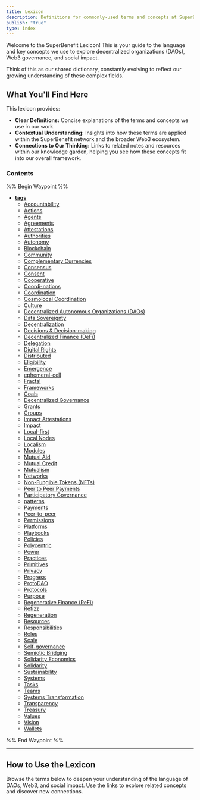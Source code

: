 ```yaml
---
title: Lexicon
description: Definitions for commonly-used terms and concepts at SuperBenefit
publish: "true"
type: index
---
```


Welcome to the SuperBenefit Lexicon! This is your guide to the language and key concepts we use to explore decentralized organizations (DAOs), Web3 governance, and social impact.

Think of this as our shared dictionary, constantly evolving to reflect our growing understanding of these complex fields.

## What You'll Find Here

This lexicon provides:

*   **Clear Definitions:** Concise explanations of the terms and concepts we use in our work.
*   **Contextual Understanding:** Insights into how these terms are applied within the SuperBenefit network and the broader Web3 ecosystem.
*   **Connections to Our Thinking:** Links to related notes and resources within our knowledge garden, helping you see how these concepts fit into our overall framework.

### Contents

%% Begin Waypoint %%
- **[tags](index.md#)**
  - [Accountability](tags/accountability.md#)
  - [Actions](tags/actions.md#)
  - [Agents](tags/agents.md#)
  - [Agreements](tags/agreements.md#)
  - [Attestations](tags/attestations.md#)
  - [Authorities](tags/authorities.md#)
  - [Autonomy](tags/autonomy.md#)
  - [Blockchain](tags/blockchain.md#)
  - [Community](tags/community.md#)
  - [Complementary Currencies](complementary-currencies.md#)
  - [Consensus](tags/consensus.md#)
  - [Consent](tags/consent.md#)
  - [Cooperative](cooperatives.md#)
  - [Coordi-nations](coordi-nations.md#)
  - [Coordination](tags/coordination.md#)
  - [Cosmolocal Coordination](tags/cosmolocalism.md#)
  - [Culture](tags/culture.md#)
  - [Decentralized Autonomous Organizations (DAOs)](tags/daos.md#)
  - [Data Sovereignty](tags/data-sovereignty.md#)
  - [Decentralization](tags/decentralization.md#)
  - [Decisions & Decision-making](tags/decisions.md#)
  - [Decentralized Finance (DeFi)](tags/defi.md#)
  - [Delegation](tags/delegation.md#)
  - [Digital Rights](digital-rights.md#)
  - [Distributed](distributed.md#)
  - [Eligibility](tags/eligibility.md#)
  - [Emergence](emergence.md#)
  - [ephemeral-cell](tags/ephemeral-cell.md#)
  - [Fractal](fractal.md#)
  - [Frameworks](tags/frameworks.md#)
  - [Goals](tags/goals.md#)
  - [Decentralized Governance](tags/governance.md#)
  - [Grants](tags/grants.md#)
  - [Groups](tags/groups.md#)
  - [Impact Attestations](tags/impact-attestations.md#)
  - [Impact](tags/impact.md#)
  - [Local-first](local-first.md#)
  - [Local Nodes](local-nodes.md#)
  - [Localism](tags/localism.md#)
  - [Modules](tags/modules.md#)
  - [Mutual Aid](mutual-aid.md#)
  - [Mutual Credit](mutual-credit.md#)
  - [Mutualism](mutualism.md#)
  - [Networks](tags/networks.md#)
  - [Non-Fungible Tokens (NFTs)](tags/nfts.md#)
  - [Peer to Peer Payments](tags/p2p-payments.md#)
  - [Participatory Governance](tags/participatory-governance.md#)
  - [patterns](tags/patterns.md#)
  - [Payments](tags/payments.md#)
  - [Peer-to-peer](peer-to-peer.md#)
  - [Permissions](tags/permissions.md#)
  - [Platforms](tags/platforms.md#)
  - [Playbooks](tags/playbooks.md#)
  - [Policies](tags/policies.md#)
  - [Polycentric](polycentric.md#)
  - [Power](tags/power.md#)
  - [Practices](tags/practices.md#)
  - [Primitives](tags/primitives.md#)
  - [Privacy](tags/privacy.md#)
  - [Progress](tags/progress.md#)
  - [ProtoDAO](proto-dao.md#)
  - [Protocols](tags/protocols.md#)
  - [Purpose](tags/purpose.md#)
  - [Regenerative Finance (ReFi)](refi.md#)
  - [Refizz](tags/refizz.md#)
  - [Regeneration](regeneration.md#)
  - [Resources](tags/resources.md#)
  - [Responsibilities](tags/responsibilities.md#)
  - [Roles](tags/roles.md#)
  - [Scale](tags/scale.md#)
  - [Self-governance](self-governance.md#)
  - [Semiotic Bridging](tags/semiotic-bridging.md#)
  - [Solidarity Economics](solidarity-economics.md#)
  - [Solidarity](solidarity.md#)
  - [Sustainability](tags/sustainability.md#)
  - [Systems](tags/systems.md#)
  - [Tasks](tags/tasks.md#)
  - [Teams](tags/teams.md#)
  - [Systems Transformation](tags/transformation.md#)
  - [Transparency](tags/transparency.md#)
  - [Treasury](tags/treasury.md#)
  - [Values](tags/values.md#)
  - [Vision](tags/vision.md#)
  - [Wallets](tags/wallets.md#)

%% End Waypoint %%

---
## How to Use the Lexicon

Browse the terms below to deepen your understanding of the language of DAOs, Web3, and social impact. Use the links to explore related concepts and discover new connections.